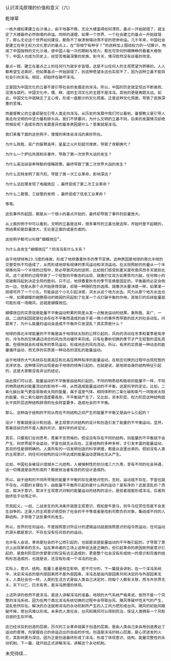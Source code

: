 认识浑沌原理的价值和意义（六）

乾坤草


    一栋大楼如果建立在沙滩上，由于地基不稳，无论大楼盖得如何漂亮，基点一开始就错了，就注定了大楼最终必然倒塌的命运。同样的道理，如果一个世界、一个社会建立的基点一开始就错了，那么无论这个世界如何建设，都免不了崩溃倒塌动荡不安的悲惨命运。几千年来，中国社会是建立在帝王权力文化意识的基点上，在“将相宁有种乎？”的民粹加上围绕权力的一切算计，构成了中国独特的文化沙滩，使中国人每一次的期盼与努力，都无可奈何的眼睁睁的看着大楼倒下，中国人也成为历史上，经受苦难最深重的民族，到今天，情况依然没有丝毫的改变。

    基点一错，建立在基点之上的任何行为就步步皆错，这是不以任何人的主观愿望为转移的。人人都希望生活美好，但如果基点一开始就错了，则这种愿望永远也实现不了，因为这种立基不能将社会引向浑沌。相反，却始终在破坏浑沌。

    正是因为中国文化的立基不是引导社会的发展走向浑沌，所以，中国的历史就呈现出不断衰败、没落与腐朽。中国文化中，儒、释、道的主流文化的主题不是浑沌，其他的更是离题太远。如此，中国文化中就缺乏了主心骨，形成一盘散沙的文化局面。正是这种文化局面，导致了民族深重的苦难。

    而基督教义的立基却是在引导人类走向浑沌，从历史的发展中我们可以看到，基督教义是引导人类走向文明的中坚力量和排头兵。我们不禁要问，为什么文明的立基不同，后来的发展情况却绝然相反呢？造成东西方发展差异的基本原因是什么？答案就是浑沌。

    我们来看下面的这些例子，慢慢的来体会浑沌的奥妙所在。

    为什么陈胜、吴广的振臂高呼，星星之火片刻就可燎原，导致了改朝换代？

    为什么一个萨拉热窝刺杀事件，导致了第一次世界大战的发生？

    为什么英法纵容希特勒的侵略政策，最终导致了第二次世界大战的发生？

    为什么瓦特发明了蒸汽机，导致了第一次工业革命，影响深远？

    为什么法拉第发现了电磁效应 ，最终促成了第二次工业革命？

    为什么二极管、三级管的发明 ，最终促成了信息工业革命？

    等等。

    这些事件的起因，都是从一个很小的基点开始的，最终却导致了事件的巨量放大。

    从上面的例子中可以看到，文明的立基是这样，很多事件的立基也是这样，开始时是不起眼的，而结果却是巨量放大，无论是正面的或是负面的。

    这些例子都可以叫做“蝴蝶效应”。

    为什么会发生“蝴蝶效应”？同浑沌有什么关系？

    由于地球倾角23.5度的缘故，形成了地球春夏秋冬的季节变换。这种原因是地球的南北半球的交替受热不均造成了，从而形成地球有规律的季风运动和洋流运动。在太阳照射的热量从一个半球移向另一个半球的过程中，势必导致风向的逆转，比如我们感受到夏天是吹南风而冬天是刮北风。这个逆转的过程导致了一个短暂的平衡态的出现，就像打仗双方如果势均力敌，任何微小的突破都将起到决定全局的胜利。只不过，地球春夏秋冬的季节变换是固定的，平衡最终必定会倒向一边，但是从那个点开始获得突破，却是一种随机性的选择。就像洪水要决堤一样，如果某一段堤坝开了一个小孔，可能由这个小孔引起决堤，洪水从这个地方出去。风力从那个地方出去也一样，如果蝴蝶的翅膀扇动的微弱的风起到了在某一个点打破平衡的作用，其吸引的后续能量就可能形成一场飓风，这就是蝴蝶效应。

    蝴蝶效应的实质就是能量不平衡运动积累的势差从某一点触发运动的结果。象陈胜、吴广、一战、二战的起因就是社会存在不平衡而造成的由于某一微小的事件而导致的巨大的社会动乱。问题来了，为什么能量的运动会造成不平衡并引发混乱？其实质是什么？

    地球的南北半球能量的不平衡是由于地球绕太阳的公转引起的，风向的流动在冬季和夏季是有序的，冷与热的交换通过闭合的风向流动循环来完成。只有在春秋切换的季节才产生短暂的混乱局面，但很快就会形成有序的季风运动，形成闭合的风向流动。所以，有序的实质是一种动态的能量循环运动，而无序的实质是一种动态的混乱的能量运动。

    由于地球的大气系统存在南高压和北高压两种有序的能量运动，在相互切换的过程中出现短暂的无序状态。这种情况的出现是由于地球的倾角引起的，也就是说，是地球自身的结构特征引起的，这是大家都没有异议的结论。

    由此我们可以说，能量运动的不平衡是由结构引起的。不同的物质结构吸收的能量不一样，不同的物质结构对能量流动的影响不一样，从而造成能量运动的不平衡，这是科学的定论。比如，二氧化碳比氧气更容易吸收太阳的能量，属于温室气体。相同体积的二氧化碳和氧气一同吸收太阳的能量，则二氧化碳的温度要高些，不平衡就产生了。又比如，资本阶层、权力阶层这种结构就比平民阶层这种结构获得的社会财富要多，造成社会的不平衡。

    那么，这种由于结构的不同从而在不同结构之间产生的能量不平衡又是由什么引起的？

    设计！答案就是设计和创造，是主观意识对结构的设计和创造引发了能量的不平衡运动。显然，答案目前仍然不是人类的共识，是科学的非定论。

    其实，只要我们反向思考，答案不言而喻的。假设没有存在不同的结构，则能量的不平衡就不会产生，则世界就不会运动，宇宙也就无从存在。正是结构的多种多样，才引发丰富的能量运动，其目的性是很明确的。人类所有的一切发明创造的科学原理，都是从这里出来的。假如没有人类的主观意识，则任何对结构的设计所达成的能量运动逻辑也无从产生。

    比如，中国社会被设计成城乡二元结构，人被强制性的划分成三六九等，享有不同的社会待遇，这一切难道是自然形成的？都是统治者有目的的设计造成的。

    所以，由于结构的不同所导致的能量不平衡的存在是绝对性的，否则，运动就不存在，宇宙也就不存在。问题的关键在于，由能量不平衡所引起的是什么样的运动？是有序的？还是混乱的？而这，取决于意识，取决于主观意识对制约能量运动的结构的设计。是前者就能形成浑沌，后者则始终处于动荡之中。

    农民起义，一战、二战发生的先决条件就是主观意识，假如是牛是马，则牛马任劳任怨是不会发生战争的。正是人的主观意识感受到了社会的不平等或者是找到可欺负的对象，集结成不同的人群结构，才导致了这些事件的发生。

    所以，世界的任何运动，不是按照意识所设计的逻辑运动就是按照意识的指令而运动，任何运动的源头都是意识，不存在没有任何目的的运动。

    也许有人会说，革命是社会的不公而引起的，也就是说是能量运动的不平衡引起的，才导致了意识上出现革命的念头。站在革命者的立场上这种说法是正确的，但引起革命的原因依然是意识引起的，是食利阶层的贪婪意识和没有远见造成的，更是整个社会没有形成统一的意识和完善的结构形态造成的，也就是说，还没有形成一个浑沌的社会。

    实际上，意识、结构、能量三者是相互影响、密不可分的，下一篇就会讲到，在一个浑沌系统中，决定浑沌态的是内部因素而不是外部因素，浑沌态是由内部因素共同决定的与外部因素无关。人类社会也一样，人类的生活方式是由人类自己决定的，同每个人都有关联，而与外世界无关。天下兴亡，匹夫有责，是浑沌原理的体现。

    上述所讲的依然不是浑沌，是进入讲解浑沌的准备。地球的大气系统严格来说，依然不是一个完整的浑沌系统，因为在两个南北浑沌系统切换的过程中会导致台风、飓风等破坏性天气的产生，混乱依然存在。解决的办法就用浑沌的永动机制所产生的人工风力把形成台风、飓风的初始风眼破坏掉，使台风难以形成。未来的人类社会，台风和飓风可以得到防治，保证人类拥有一个风和日丽的生存环境。

    这已经涉及到创造的层面，历次的工业革命就属于创造的层面，是由人类自己亲自用创造表达了运动的意境，向掌握自己的命运迈出的自由的步伐。创造是浑沌的核心层面，是心灵迸发的火花，其影响更为深远，因为正是创造最终形成了浑沌，形成了体现意识、结构、能量完整性的永动机制。下一篇，就开始正式讲解浑沌，讲解这个永动机制。

   未完待续…



